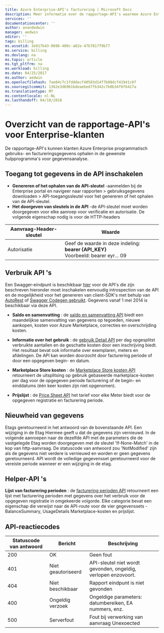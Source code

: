 ```yaml
---
title: Azure Enterprise-API's facturering | Microsoft Docs
description: Meer informatie over de rapportage-API's waarmee Azure Enterprise-klanten voor het ophalen van gegevens over het verbruik programmatisch.
services: ''
documentationcenter: ''
author: anandedwin
manager: aedwin
editor: ''
tags: billing
ms.assetid: 3e817b43-0696-400c-a02e-47b7817f9b77
ms.service: billing
ms.devlang: na
ms.topic: article
ms.tgt_pltfrm: na
ms.workload: billing
ms.date: 04/25/2017
ms.author: aedwin
ms.openlocfilehash: 7ae04c7c1fdddecf40583d14f7b08dcf41941c6f
ms.sourcegitcommit: 1362e3d6961bdeaebed7fb342c7b0b34f6f6417a
ms.translationtype: MT
ms.contentlocale: nl-NL
ms.lasthandoff: 04/18/2018
---
```

# <a name="overview-of-reporting-apis-for-enterprise-customers"></a>Overzicht van de rapportage-API's voor Enterprise-klanten
De rapportage-API's kunnen klanten Azure Enterprise programmatisch gebruiks- en factureringsgegevens ophalen in de gewenste hulpprogramma's voor gegevensanalyse. 

## <a name="enabling-data-access-to-the-api"></a>Toegang tot gegevens in de API inschakelen
* **Genereren of het ophalen van de API-sleutel** -aanmelden bij de Enterprise portal en navigeer naar rapporten > gebruiksgegevens downloaden > API-toegangssleutel voor het genereren of het ophalen van de API-sleutel.
* **Het doorgeven van sleutels in de API** -de API-sleutel moet worden doorgegeven voor elke aanroep voor verificatie en autorisatie. De volgende eigenschap nodig is voor de HTTP-headers

|Aanvraag-Header-sleutel | Waarde|
|-|-|
|Autorisatie| Geef de waarde in deze indeling: **bearer {API_KEY}** <br/> Voorbeeld: bearer eyr... 09|

## <a name="consumption-apis"></a>Verbruik API 's
Een Swagger-eindpunt is beschikbaar [hier](https://consumption.azure.com/swagger/ui/index) voor de API's die zijn beschreven hieronder moet inschakelen eenvoudig introspection van de API en de mogelijkheid voor het genereren van client-SDK's met behulp van [AutoRest](https://github.com/Azure/AutoRest) of [Swagger Codegen gebruikt](http://swagger.io/swagger-codegen/). Gegevens vanaf 1 mei 2014 is beschikbaar via deze API. 

* **Saldo en samenvatting** : de [saldo en samenvatting API](https://docs.microsoft.com/rest/api/billing/enterprise/billing-enterprise-api-balance-summary) biedt een maandelijkse samenvatting van gegevens op tegoeden, nieuwe aankopen, kosten voor Azure Marketplace, correcties en overschrijding kosten.

* **Informatie over het gebruik** : de [gebruik Detail API](https://docs.microsoft.com/rest/api/billing/enterprise/billing-enterprise-api-usage-detail) per dag opgesplitst verbruikte aantallen en de geschatte kosten door een inschrijving biedt. Het resultaat bevat ook informatie over exemplaren, meters en afdelingen. De API kan worden doorzocht door facturering periode of door een opgegeven begin- en datum. 

* **Marketplace Store kosten** : de [Marketplace Store kosten API](https://docs.microsoft.com/rest/api/billing/enterprise/billing-enterprise-api-marketplace-storecharge) retourneert de uitsplitsing op gebruik gebaseerde marketplace-kosten per dag voor de opgegeven periode facturering of de begin- en einddatums (één keer kosten zijn niet opgenomen).

* **Prijslijst** : de [Price Sheet API](https://docs.microsoft.com/rest/api/billing/enterprise/billing-enterprise-api-pricesheet) het tarief voor elke Meter biedt voor de opgegeven registratie en facturering periode. 

## <a name="data-freshness"></a>Nieuwheid van gegevens
Etags geretourneerd in het antwoord van de bovenstaande API. Een wijziging in de Etag Hiermee geeft u dat de gegevens zijn vernieuwd.  In de volgende aanroepen naar de dezelfde API met de parameters die de vastgelegde Etag worden doorgegeven met de sleutel 'If-None-Match' in de kop van http-aanvraag. De statuscode van antwoord zou 'NotModified' zijn als de gegevens niet verdere is vernieuwd en worden er geen gegevens geretourneerd. API wordt de volledige gegevensset geretourneerd voor de vereiste periode wanneer er een wijziging in de etag.

## <a name="helper-apis"></a>Helper-API 's
 **Lijst van facturering perioden** : de [facturering perioden API](https://docs.microsoft.com/rest/api/billing/enterprise/billing-enterprise-api-billing-periods) retourneert een lijst met facturering perioden met gegevens over het verbruik voor de opgegeven registratie in omgekeerde volgorde. Elke categorie bevat een eigenschap die verwijst naar de API-route voor de vier gegevenssets - BalanceSummary, UsageDetails Marketplace-kosten en prijslijst.


## <a name="api-response-codes"></a>API-reactiecodes  
|Statuscode van antwoord|Bericht|Beschrijving|
|-|-|-|
|200| OK|Geen fout|
|401| Niet geautoriseerd| API-sleutel niet wordt gevonden, ongeldig, verlopen enzovoort.|
|404| Niet beschikbaar| Rapport eindpunt is niet gevonden|
|400| Ongeldig verzoek| Ongeldige parameters: datumbereiken, EA nummers, enz.|
|500| Serverfout| Fout bij verwerking van aanvraag Unexoected| 









